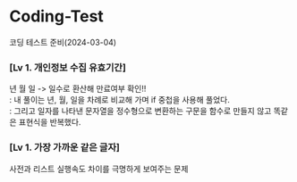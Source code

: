 # Coding-Test
코딩 테스트 준비(2024-03-04)

### [Lv 1. 개인정보 수집 유효기간]  
년 월 일 -> 일수로 환산해 만료여부 확인!!  
: 내 풀이는 년, 월, 일을 차례로 비교해 가며 if 중첩을 사용해 풀었다.  
: 그리고 일자를 나타낸 문자열을 정수형으로 변환하는 구문을 함수로 만들지 않고 똑같은 표현식을 반복했다.

### [Lv 1. 가장 가까운 같은 글자]
사전과 리스트 실행속도 차이를 극명하게 보여주는 문제
